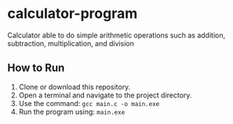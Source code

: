 # calculator-program

Calculator able to do simple arithmetic operations such as addition, subtraction, multiplication, and division

## How to Run

1. Clone or download this repository.
2. Open a terminal and navigate to the project directory.
3. Use the command: `gcc main.c -o main.exe`
4. Run the program using: `main.exe`
